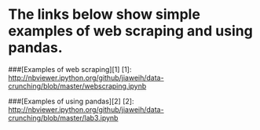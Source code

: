 The links below show simple examples of web scraping and using pandas. 
==============

###[Examples of web scraping][1]
[1]: http://nbviewer.ipython.org/github/jiaweih/data-crunching/blob/master/webscraping.ipynb

###[Examples of using pandas][2]
[2]: http://nbviewer.ipython.org/github/jiaweih/data-crunching/blob/master/lab3.ipynb 
